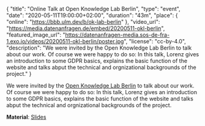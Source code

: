 {
    "title": "Online Talk at Open Knowledge Lab Berlin",
    "type": "event",
    "date": "2020-05-11T19:00:00+02:00",
    "duration": "43m",
    "place": {
        "online": "https://bbb.ulm.dev/b/ok-lab-berlin"
    },
    "video_url": "https://media.datenanfragen.de/embed/20200511-okl-berlin",
    "featured_image_url": "https://datenanfragen-media.sos-de-fra-1.exo.io/videos/20200511-okl-berlin/poster.jpg",
    "license": "cc-by-4.0",
    "description": "We were invited by the Open Knowledge Lab Berlin to talk about our work. Of course we were happy to do so: In this talk, Lorenz gives an introduction to some GDPR basics, explains the basic function of the website and talks abput the technical and orgnizational backgrounds of the project."
}

We were invited by the [Open Knowledge Lab Berlin](https://codefor.de/berlin/) to talk about our work. Of course we were happy to do so: In this talk, Lorenz gives an introduction to some GDPR basics, explains the basic function of the website and talks abput the technical and orgnizational backgrounds of the project.

**Material**: [Slides](https://media.datenanfragen.de/embed/20200511-okl-berlin)
